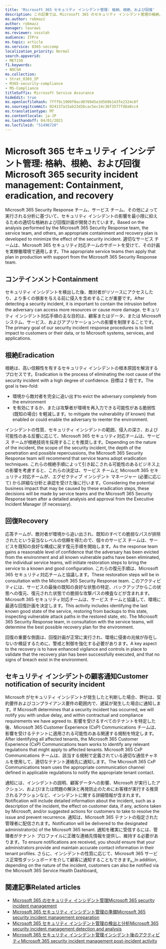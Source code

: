 ```yaml
---
title: 'Microsoft 365 セキュリティ インシデント管理: 格納、根絶、および回復'
description: この記事では、Microsoft 365 のセキュリティ インシデント管理の格納、根絶、および回復プロセスの概要について説明します。
ms.author: robmazz
author: robmazz
manager: laurawi
ms.reviewer: sosstah
audience: ITPro
ms.topic: article
ms.service: O365-seccomp
localization_priority: Normal
search.appverid:
- MET150
f1.keywords:
- NOCSH
ms.collection:
- Strat_O365_IP
- M365-security-compliance
- MS-Compliance
titleSuffix: Microsoft Service Assurance
hideEdit: true
ms.openlocfilehash: 7fff9c1909f0acd076945e3d569b143fe2324c0f
ms.sourcegitcommit: 024137a15ab23d26cac5ec14c36f3577fd8a0cc4
ms.translationtype: MT
ms.contentlocale: ja-JP
ms.lasthandoff: 04/01/2021
ms.locfileid: "51496720"
---
```

# <a name="microsoft-365-security-incident-management-containment-eradication-and-recovery"></a><span data-ttu-id="35775-103">Microsoft 365 セキュリティ インシデント管理: 格納、根絶、および回復</span><span class="sxs-lookup"><span data-stu-id="35775-103">Microsoft 365 security incident management: Containment, eradication, and recovery</span></span>

<span data-ttu-id="35775-104">Microsoft 365 Security Response チーム、サービス チーム、その他によって実行される分析に基づいて、セキュリティ インシデントの影響を最小限に抑えるための適切な格納および回復計画が開発されています。</span><span class="sxs-lookup"><span data-stu-id="35775-104">Based on the analysis performed by the Microsoft 365 Security Response team, the service team, and others, an appropriate containment and recovery plan is developed to minimize the effect of the security incident.</span></span> <span data-ttu-id="35775-105">適切なサービス チームは、Microsoft 365 セキュリティ対応チームのサポートを受けて、その計画を実稼働環境で適用します。</span><span class="sxs-lookup"><span data-stu-id="35775-105">The appropriate service teams then apply that plan in production with support from the Microsoft 365 Security Response team.</span></span>

## <a name="containment"></a><span data-ttu-id="35775-106">コンテインメント</span><span class="sxs-lookup"><span data-stu-id="35775-106">Containment</span></span>

<span data-ttu-id="35775-107">セキュリティ インシデントを検出した後、敵対者がリソースにアクセスしたり、より多くの損害を与える前に侵入を含めすることが重要です。</span><span class="sxs-lookup"><span data-stu-id="35775-107">After detecting a security incident, it is important to contain the intrusion before the adversary can access more resources or cause more damage.</span></span> <span data-ttu-id="35775-108">セキュリティ インシデント対応手順の主な目的は、顧客またはデータ、または Microsoft システム、サービス、およびアプリケーションへの影響を制限することです。</span><span class="sxs-lookup"><span data-stu-id="35775-108">The primary goal of our security incident response procedures is to limit impact to customers or their data, or to Microsoft systems, services, and applications.</span></span>

## <a name="eradication"></a><span data-ttu-id="35775-109">根絶</span><span class="sxs-lookup"><span data-stu-id="35775-109">Eradication</span></span>

<span data-ttu-id="35775-110">根絶は、高い信頼性を有するセキュリティ インシデントの根本原因を解消するプロセスです。</span><span class="sxs-lookup"><span data-stu-id="35775-110">Eradication is the process of eliminating the root cause of the security incident with a high degree of confidence.</span></span> <span data-ttu-id="35775-111">目標は 2 倍です。</span><span class="sxs-lookup"><span data-stu-id="35775-111">The goal is two-fold:</span></span>

- <span data-ttu-id="35775-112">環境から敵対者を完全に追い出す</span><span class="sxs-lookup"><span data-stu-id="35775-112">to evict the adversary completely from the environment</span></span>
- <span data-ttu-id="35775-113">を有効にするか、または攻撃者が環境を再入力できる可能性がある脆弱性 (既知の場合) を軽減します。</span><span class="sxs-lookup"><span data-stu-id="35775-113">to mitigate the vulnerability (if known) that enabled or could enable the adversary to reenter the environment.</span></span>

<span data-ttu-id="35775-114">インシデントの性質、セキュリティ インシデントの範囲、侵入の深さ、および可能性のある反響に応じて、Microsoft 365 セキュリティ対応チームは、サービス チームが根絶技術を採用することを推奨します。</span><span class="sxs-lookup"><span data-stu-id="35775-114">Depending on the nature of the incident, the scope of the security incident, the depth of the penetration and possible repercussions, the Microsoft 365 Security Response team will recommend that service teams adopt eradication techniques.</span></span> <span data-ttu-id="35775-115">これらの根絶手順によって引き起こされる可能性のあるビジネス上の影響を考慮すると、これらの決定は、サービス チームと Microsoft 365 セキュリティ対応チームが、エグゼクティブ インシデント マネージャー (必要に応じて) から詳細な分析と承認を受けた後に行います。</span><span class="sxs-lookup"><span data-stu-id="35775-115">Considering the potential business impact that may be caused by these eradication steps, these decisions will be made by service teams and the Microsoft 365 Security Response team after a detailed analysis and approval from the Executive Incident Manager (if necessary).</span></span>

## <a name="recovery"></a><span data-ttu-id="35775-116">回復</span><span class="sxs-lookup"><span data-stu-id="35775-116">Recovery</span></span>

<span data-ttu-id="35775-117">応答チームが、敵対者が環境から追い出され、既知のすべての脆弱なパスが排除されたという妥当なレベルの信頼を得たので、個々のサービス チームは、サービスを既知の良好な構成に戻す復元手順を開始します。</span><span class="sxs-lookup"><span data-stu-id="35775-117">As the response team gains a reasonable level of confidence that the adversary has been evicted from the environment and all known vulnerable paths have been eliminated, the individual service teams, will initiate restoration steps to bring the service to a known and good configuration.</span></span> <span data-ttu-id="35775-118">これらの復元手順は、Microsoft 365 セキュリティ対応チームと協議します。</span><span class="sxs-lookup"><span data-stu-id="35775-118">These restoration steps will be in consultation with the Microsoft 365 Security Response team.</span></span> <span data-ttu-id="35775-119">このアクティビティには、サービスの最後の既知の良好な状態の特定、バックアップからこの状態への復元、復元された状態での脆弱な攻撃パスの検査などが含まれます。Microsoft 365 セキュリティ対応チームは、サービス チームと協議して、環境に最適な回復計画を決定します。</span><span class="sxs-lookup"><span data-stu-id="35775-119">This activity includes identifying the last known good state of the service, restoring from backups to this state, inspecting vulnerable attack paths in the restored state, etc. The Microsoft 365 Security Response team, in consultation with the service teams, will determine the best possible recovery plan for the environment.</span></span>

<span data-ttu-id="35775-120">回復の重要な側面は、回復計画が正常に実行され、環境に侵害の兆候が存在しないか検証するために、警戒と制御を強化する必要があります。</span><span class="sxs-lookup"><span data-stu-id="35775-120">A key aspect to the recovery is to have enhanced vigilance and controls in place to validate that the recovery plan has been successfully executed, and that no signs of breach exist in the environment.</span></span>

## <a name="customer-notification-of-security-incident"></a><span data-ttu-id="35775-121">セキュリティ インシデントの顧客通知</span><span class="sxs-lookup"><span data-stu-id="35775-121">Customer notification of security incident</span></span>

<span data-ttu-id="35775-122">Microsoft がセキュリティ インシデントが発生したと判断した場合、弊社は、契約要件およびコンプライアンス要件の範囲内で、遅延が発生した場合に通知します。</span><span class="sxs-lookup"><span data-stu-id="35775-122">If Microsoft determines that a security incident has occurred, we will notify you with undue delay, and within contractual and compliance requirements we have agreed to.</span></span> <span data-ttu-id="35775-123">影響を受けるすべてのテナントを特定した後、Microsoft 365 Customer Experience (CxP) Communications チームは、影響を受けるテナントに適用される可能性のある関連する規制を特定します。</span><span class="sxs-lookup"><span data-stu-id="35775-123">After identifying all affected tenants, the Microsoft 365 Customer Experience (CxP) Communications team works to identify any relevant regulations that might apply to affected tenants.</span></span> <span data-ttu-id="35775-124">Microsoft 365 CxP Communications チームは、該当する規制で定義されている適切な通信チャネルを使用して、適切なテナント連絡先に通知します。</span><span class="sxs-lookup"><span data-stu-id="35775-124">The Microsoft 365 CxP Communications team uses the appropriate communication channel defined in applicable regulations to notify the appropriate tenant contact.</span></span>

<span data-ttu-id="35775-125">通知には、インシデントの説明、顧客データへの影響、Microsoft が実行したアクション、および/または問題の解決と再発防止のためにお客様が実行する推奨されるアクションなど、インシデントに関する詳細情報が含まれます。</span><span class="sxs-lookup"><span data-stu-id="35775-125">Notification will include detailed information about the incident, such as a description of the incident, the effect on customer data, if any, actions taken by Microsoft, and/or suggested actions for customers to take to resolve the issue and prevent recurrence.</span></span> <span data-ttu-id="35775-126">通知は、Microsoft 365 テナントの指定された管理者に配信されます。</span><span class="sxs-lookup"><span data-stu-id="35775-126">Notification will be delivered to the designated administrator(s) of the Microsoft 365 tenant.</span></span> <span data-ttu-id="35775-127">通知を確実に受信するには、管理者がテナント プロファイルに正確な連絡先情報を提供し、維持する必要があります。</span><span class="sxs-lookup"><span data-stu-id="35775-127">To ensure notifications are received, you should ensure that your administrators provide and maintain accurate contact information in their tenant profiles.</span></span> <span data-ttu-id="35775-128">さらに、インシデントの性質に応じて、Microsoft 365 サービス正常性ダッシュボードを介して顧客に通知することもできます[。](http://status.yammer.com/)</span><span class="sxs-lookup"><span data-stu-id="35775-128">In addition, depending on the nature of the incident, customers can also be notified via the Microsoft 365 Service Health Dashboard[.](http://status.yammer.com/)</span></span>

## <a name="related-articles"></a><span data-ttu-id="35775-129">関連記事</span><span class="sxs-lookup"><span data-stu-id="35775-129">Related articles</span></span>

- [<span data-ttu-id="35775-130">Microsoft 365 のセキュリティ インシデント管理</span><span class="sxs-lookup"><span data-stu-id="35775-130">Microsoft 365 security incident management</span></span>](assurance-security-incident-management.md)
- [<span data-ttu-id="35775-131">Microsoft 365 セキュリティ インシデント管理の準備</span><span class="sxs-lookup"><span data-stu-id="35775-131">Microsoft 365 security incident management preparation</span></span>](assurance-sim-preparation.md)
- [<span data-ttu-id="35775-132">Microsoft 365 セキュリティ インシデント管理の検出と分析</span><span class="sxs-lookup"><span data-stu-id="35775-132">Microsoft 365 security incident management detection and analysis</span></span>](assurance-sim-detection-analysis.md)
- [<span data-ttu-id="35775-133">Microsoft 365 セキュリティ インシデント管理インシデント後のアクティビティ</span><span class="sxs-lookup"><span data-stu-id="35775-133">Microsoft 365 security incident management post-incident activity</span></span>](assurance-sim-post-incident-activity.md)
